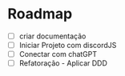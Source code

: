 # Roadmap

- [ ] criar documentação
- [ ] Iniciar Projeto com discordJS
- [ ] Conectar com chatGPT
- [ ] Refatoração - Aplicar DDD
